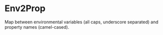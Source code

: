 # Env2Prop

Map between environmental variables (all caps, underscore separated) and property names (camel-cased).
